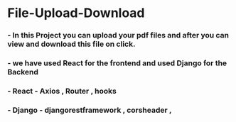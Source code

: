 # File-Upload-Download
### -  In this Project you can upload your pdf files and after you can view and download this file on click.
### -  we have used React for the frontend and used Django for the Backend
### -  React - Axios , Router , hooks
### -  Django - djangorestframework , corsheader , 

